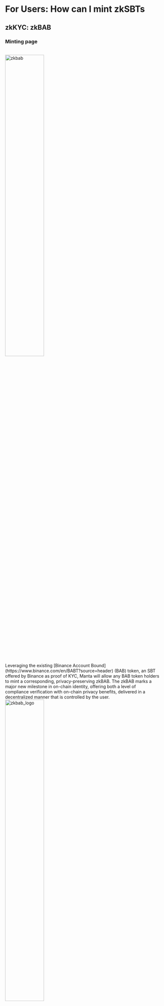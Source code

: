 # For Users: How can I mint zkSBTs

## zkKYC: zkBAB

### Minting page
<br/>
   <div style={{textAlign: 'center'}}>
    <img alt="zkbab" src="/img/guides/npo/zkbab.png" width="50%"/>
   </div>
<br/>
Leveraging the existing [Binance Account Bound](https://www.binance.com/en/BABT?source=header) (BAB) token, an SBT offered by Binance as proof of KYC, Manta will allow any BAB token holders to mint a corresponding, privacy-preserving zkBAB. The zkBAB marks a major new milestone in on-chain identity, offering both a level of compliance verification with on-chain privacy benefits, delivered in a decentralized manner that is controlled by the user.

<br/>
   <div style={{textAlign: 'center'}}>
    <img alt="zkbab_logo" src="/img/guides/npo/zkbab_logo.png" width="50%"/>
   </div>
<br/>

The zkBAB delivers a similar digital verification experience as the BAB for Binance users who have completed Identity Verification, but with an additional layer of privacy. The added privacy allows users to verify without revealing their wallet address, assets within the wallet address, or transactions made from the wallet address. With zkBABs, users are able to complete proof of Binance identity verification in web3 without revealing any information.

## zkKYC: zkGalxe Passport

<br/>
   <div style={{textAlign: 'center'}}>
    <img alt="zkbab" src="/img/guides/npo/zkgalaxy.png" width="50%"/>
   </div>
<br/>
Leveraging the existing Galxe Passport, an SBT offered by Galxe as proof of KYC, Manta will allow any Galxe Passport token holders to mint a corresponding, privacy-preserving zkGalxe. The zkGalxe marks a major new milestone in on-chain identity, offering both a level of compliance verification with on-chain privacy benefits, delivered in a decentralized manner that is controlled by the user.

<br/>
   <div style={{textAlign: 'center'}}>
    <img alt="zkbab_logo" src="/img/guides/npo/zkgalaxy_logo.png" width="50%"/>
   </div>
<br/>

The zkGalxe Passport offers a similar digital verification experience as the Galxe Passport for Galxe users who have completed Identity Verification, but with an additional layer of privacy. The added privacy allows users to verify without revealing their wallet address, assets within the wallet address, or transactions made from the wallet address. With Manta Network’s zkGalxe Passport, users are able to complete proof of their Galxe identity verification in web3 without revealing any information.

## zkCredential: zkARB

<br/>
   <div style={{textAlign: 'center'}}>
    <img alt="zkbab" src="/img/guides/npo/zkARB.png" width="50%"/>
   </div>
<br/>
zkARB offers users a decentralized, trustless, and private way to verify their real identities without compromising any information or data leakage about their on-chain activity. Through the new zkSBT offerings launching starting today on [Manta Network’s NPO](https://npo.manta.network/calamari/sbt?utm_source=Medium&utm_campaign=zkArbitrum&utm_medium=Organic&utm_term=Global&utm_content=zkArbitrum+Announcement+Article), Arbitrum users will be able to privately verify various aspects of their on-chain identity without revealing any additional information. y benefits, delivered in a decentralized manner that is controlled by the user.

<br/>
   <div style={{textAlign: 'center'}}>
    <img alt="zkbab_logo" src="/img/guides/npo/zkARB_logo.png" width="50%"/>
   </div>
<br/>

All three zkSBT mints will be available indefinitely; i.e., users can mint their zkSBT at any time by verifying their credentials through an Arbitrum-supported wallet and minting/storing the zkSBT on the [Manta Wallet](https://chrome.google.com/webstore/detail/manta-wallet/enabgbdfcbaehmbigakijjabdpdnimlg). More details about each of the zkSBTs will be available shortly.

## zkCredential: zkReadoN

<br/>
   <div style={{textAlign: 'center'}}>
    <img alt="zkReadoN" src="/img/guides/npo/zkReadoN.png" width="50%"/>
   </div>
<br/>
The ReadON zkPass offers a privacy-enhanced version of the ReadON Pass, powered by ZK. To obtain a ReadON Pass SBT, simply create an account on ReadON. From there, you can use the obtained ReadON Pass to mint a ReadON zkPass through the Manta Network NPO.

<br/>
   <div style={{textAlign: 'center'}}>
    <img alt="zkReadoN_logo" src="/img/guides/npo/zkReadoN_logo.png" width="50%"/>
   </div>
<br/>

By proving their ownership and eligibility using this ReadON zkPass, users can also participate in the ReadON ecosystem without revealing their personal information or wallet address. The ReadON zkPass is designed to incentivize user engagement and participation on the platform while providing a more private and secure way to access the content. By leveraging zk technology, ReadON zkPass can offer users a powerful and innovative solution for participating in the ReadON ecosystem in a more secure and private manner.

## zkCredential: zkProfile

<br/>
   <div style={{textAlign: 'center'}}>
    <img alt="zkProfile" src="/img/guides/npo/zkProfile.png" width="50%"/>
   </div>
<br/>

zkProfile offers users a decentralized, trustless, and private way to verify their real identities without compromising any information or data leakage about their on-chain activity. Starting today, users are able to mint zkProfile through the Manta NPO page.

<br/>
   <div style={{textAlign: 'center'}}>
    <img alt="zkProfile_logo" src="/img/guides/npo/zkProfile_logo.png" width="50%"/>
   </div>
<br/>

Anyone with a CyberConnect Profile and 10 or more Web3 Status Tokens (W3STs) are eligible to mint a CyberConnect zkProfile. If you don’t currently have 10 W3STs, don’t worry. All you have to do is collect 10 through CyberConnect activities; once you have received them, you are eligible to mint a zkProfile!Once you qualify to mint, you need to go to the Manta NPO website and connect your CyberConnect-compatible wallet as well as the Manta Wallet. The NPO will check for your eligibility as a CyberConnect user with Web3 Status Tokens (W3STs).

## zkCredential: zkPioneer

<br/>
   <div style={{textAlign: 'center'}}>
    <img alt="zkPioneer" src="/img/guides/npo/zkPioneer.png" width="50%"/>
   </div>
<br/>

Manta Network is proud to support Linea in providing on-chain private soul-bound tokens (zkSBTs) for private user identity. This offers users a decentralized, trustless, and private way to verify their real identities without compromising any information or data leakage about their on-chain activity.

<br/>
   <div style={{textAlign: 'center'}}>
    <img alt="zkPioneer_logo" src="/img/guides/npo/zkPioneer_logo.png" width="50%"/>
   </div>
<br/>

The Linea zkPioneer enables any Web2 or Web3 applications (mobile or desktop) to verify users’ on-chain data and off-chain data without the need to connect a wallet. Using the zkPioneer, applications inside and outside the CyberConnect ecosystem can identify real users with real on-chain activities. Furthermore, it allows users to interact with Manta ecosystem projects with privacy, and your long-time-built valuable identity without disclosing your wallet address. Manta’s ecosystem projects enables a key Manta-based innovation, the Proof Key, to allow Manta’s zkSBT verification to be integrated in any web3 or web3 applications (mobile or desktop).

## zkCredential: zkGuardian

<br/>
   <div style={{textAlign: 'center'}}>
    <img alt="zkGuardian" src="/img/guides/npo/zkGuardian.png" width="50%"/>
   </div>
<br/>

Manta Network provides Ultiverse community members with the ability to mint zkGuardians, which are private soul-bound tokens (zkSBTs) that allow users to verify their real identities without compromising any information or data leakage about their on-chain activity.

<br/>
   <div style={{textAlign: 'center'}}>
    <img alt="zkGuardian_logo" src="/img/guides/npo/zkGuardian_logo.png" width="50%"/>
   </div>
<br/>

zkGuardians (and zkSBTs in general) are a key part of Manta Network’s vision for a more private and secure Web3. By providing users with a way to verify their identities without revealing their wallet addresses, zkGuardians help to protect users from privacy attacks and fraud. Additionally, zkGuardians can be used to access a variety of Manta Network ecosystem projects, including MantaPay, Manta Wallet, and NPO.
